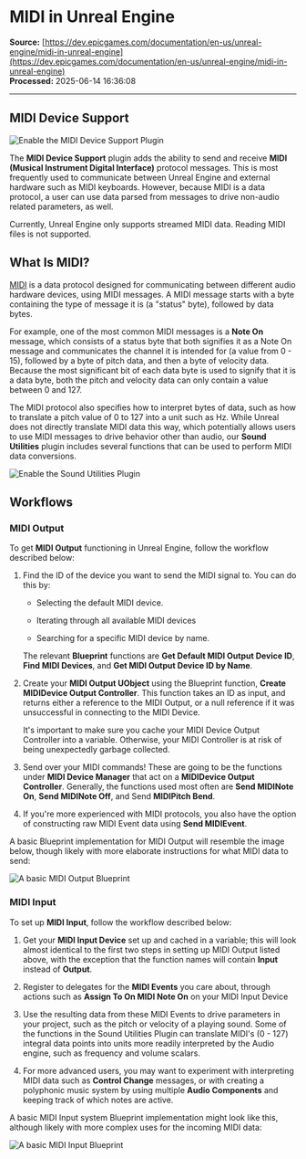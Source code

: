 # MIDI in Unreal Engine

**Source:** [https://dev.epicgames.com/documentation/en-us/unreal-engine/midi-in-unreal-engine](https://dev.epicgames.com/documentation/en-us/unreal-engine/midi-in-unreal-engine)  
**Processed:** 2025-06-14 16:36:08

---

## MIDI Device Support

![Enable the MIDI Device Support Plugin](https://d1iv7db44yhgxn.cloudfront.net/documentation/images/761f001c-f6b1-4d10-b974-1b8b38878b1f/01-enabling-the-midi-device-support-plugin.png "Enable the MIDI Device Support Plugin")

The **MIDI Device Support** plugin adds the ability to send and receive **MIDI (Musical Instrument Digital Interface)** protocol messages. This is most frequently used to communicate between Unreal Engine and external hardware such as MIDI keyboards. However, because MIDI is a data protocol, a user can use data parsed from messages to drive non-audio related parameters, as well.

Currently, Unreal Engine only supports streamed MIDI data. Reading MIDI files is not supported.

## What Is MIDI?

[MIDI](https://www.midi.org/) is a data protocol designed for communicating between different audio hardware devices, using MIDI messages. A MIDI message starts with a byte containing the type of message it is (a "status" byte), followed by data bytes.

For example, one of the most common MIDI messages is a **Note On** message, which consists of a status byte that both signifies it as a Note On message and communicates the channel it is intended for (a value from 0 - 15), followed by a byte of pitch data, and then a byte of velocity data. Because the most significant bit of each data byte is used to signify that it is a data byte, both the pitch and velocity data can only contain a value between 0 and 127.

The MIDI protocol also specifies how to interpret bytes of data, such as how to translate a pitch value of 0 to 127 into a unit such as Hz. While Unreal does not directly translate MIDI data this way, which potentially allows users to use MIDI messages to drive behavior other than audio, our **Sound Utilities** plugin includes several functions that can be used to perform MIDI data conversions.

![Enable the Sound Utilities Plugin](https://d1iv7db44yhgxn.cloudfront.net/documentation/images/0e8ad6ba-207b-4b30-9063-3c5b67d5d13e/02-enabling-the-sound-utilities-plugin.png "Enable the Sound Utilities Plugin")

## Workflows

### MIDI Output

To get **MIDI Output** functioning in Unreal Engine, follow the workflow described below:

1.  Find the ID of the device you want to send the MIDI signal to. You can do this by:
    
    -   Selecting the default MIDI device.
        
    -   Iterating through all available MIDI devices
        
    -   Searching for a specific MIDI device by name.
        
    
    The relevant **Blueprint** functions are **Get Default MIDI Output Device ID**, **Find MIDI Devices**, and **Get MIDI Output Device ID by Name**.
    
2.  Create your **MIDI Output UObject** using the Blueprint function, **Create MIDIDevice Output Controller**. This function takes an ID as input, and returns either a reference to the MIDI Output, or a null reference if it was unsuccessful in connecting to the MIDI Device.
    
    It's important to make sure you cache your MIDI Device Output Controller into a variable. Otherwise, your MIDI Controller is at risk of being unexpectedly garbage collected.
    
3.  Send over your MIDI commands! These are going to be the functions under **MIDI Device Manager** that act on a **MIDIDevice Output Controller**. Generally, the functions used most often are **Send MIDINote On**, **Send MIDINote Off**, and Send **MIDIPitch Bend**.
    
4.  If you're more experienced with MIDI protocols, you also have the option of constructing raw MIDI Event data using **Send MIDIEvent**.
    

A basic Blueprint implementation for MIDI Output will resemble the image below, though likely with more elaborate instructions for what MIDI data to send:

![A basic MIDI Output Blueprint](https://d1iv7db44yhgxn.cloudfront.net/documentation/images/ffc0421a-f134-4321-bddc-5c0411b3c784/03-midi-output-blueprint.png "A basic MIDI Output Blueprint")

### MIDI Input

To set up **MIDI Input**, follow the workflow described below:

1.  Get your **MIDI Input Device** set up and cached in a variable; this will look almost identical to the first two steps in setting up MIDI Output listed above, with the exception that the function names will contain **Input** instead of **Output**.
    
2.  Register to delegates for the **MIDI Events** you care about, through actions such as **Assign To On MIDI Note On** on your MIDI Input Device
    
3.  Use the resulting data from these MIDI Events to drive parameters in your project, such as the pitch or velocity of a playing sound. Some of the functions in the Sound Utilities Plugin can translate MIDI's (0 - 127) integral data points into units more readily interpreted by the Audio engine, such as frequency and volume scalars.
    
4.  For more advanced users, you may want to experiment with interpreting MIDI data such as **Control Change** messages, or with creating a polyphonic music system by using multiple **Audio Components** and keeping track of which notes are active.
    

A basic MIDI Input system Blueprint implementation might look like this, although likely with more complex uses for the incoming MIDI data:

![A basic MIDI Input Blueprint](https://d1iv7db44yhgxn.cloudfront.net/documentation/images/f6b21bfc-ce0c-47cd-9b31-d267903e86ba/04-midi-input-system-blueprint.png "A basic MIDI Input Blueprint")
